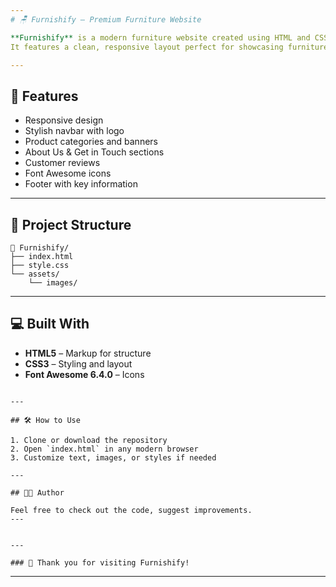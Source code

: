 ```yaml
---
# 🪑 Furnishify – Premium Furniture Website

**Furnishify** is a modern furniture website created using HTML and CSS.  
It features a clean, responsive layout perfect for showcasing furniture products, customer reviews, and essential company info.

---
```


## 🌟 Features

- Responsive design
- Stylish navbar with logo
- Product categories and banners
- About Us & Get in Touch sections
- Customer reviews
- Font Awesome icons
- Footer with key information

---

## 📁 Project Structure

```
📂 Furnishify/
├── index.html
├── style.css
└── assets/
    └── images/
```

---

## 💻 Built With

- **HTML5** – Markup for structure
- **CSS3** – Styling and layout
- **Font Awesome 6.4.0** – Icons

```

---

## 🛠️ How to Use

1. Clone or download the repository
2. Open `index.html` in any modern browser
3. Customize text, images, or styles if needed

---

## 🧑‍💻 Author

Feel free to check out the code, suggest improvements.
---


---

### 🙌 Thank you for visiting Furnishify!
```

---

